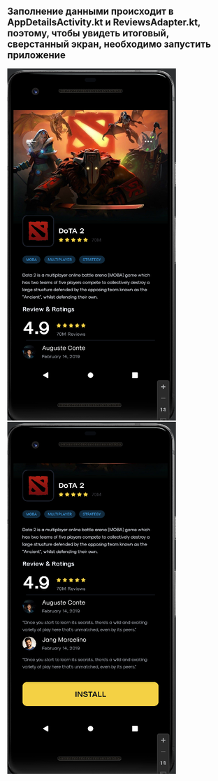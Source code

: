 ## Заполнение данными происходит в AppDetailsActivity.kt и ReviewsAdapter.kt, поэтому, чтобы увидеть итоговый, сверстанный экран, необходимо запустить приложение

![alt-text](https://github.com/Natali-Skv/vk_bootcamp_android_test/blob/master/screens/1.png)
![alt-text](https://github.com/Natali-Skv/vk_bootcamp_android_test/blob/master/screens/2.png)
